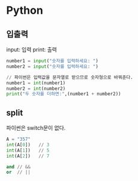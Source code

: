 # Python

## 입출력
input: 입력
print: 출력
```python
number1 = input("숫자를 입력하세요: ")
number2 = input("숫자를 입력하세요: ")

// 파이썬은 입력값을 문자열로 받으므로 숫자형으로 바꿔준다.
number1 = int(number1)
number2 = int(number2)
print("두 숫자를 더하면:",(number1 + number2))
```

## split

파이썬은 switch문이 없다.

```python
A = "357"
int(A[0])   // 3
int(A[1])   // 5
int(A[2])   // 7

and // &&
or  // ||
```

